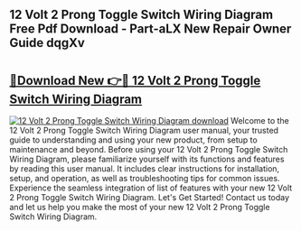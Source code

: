 ## 12 Volt 2 Prong Toggle Switch Wiring Diagram Free Pdf Download - Part-aLX New Repair Owner Guide dqgXv

# <h2><a href="http://dfpwuks.blite.top/?on=12+Volt+2+Prong+Toggle+Switch+Wiring+Diagram">🔗Download New 👉🔴 12 Volt 2 Prong Toggle Switch Wiring Diagram</a></h2>

[![12 Volt 2 Prong Toggle Switch Wiring Diagram download](https://i.imgur.com/lujVjoI.png)](http://dfpwuks.blite.top/?on=12+Volt+2+Prong+Toggle+Switch+Wiring+Diagram)
Welcome to the 12 Volt 2 Prong Toggle Switch Wiring Diagram user manual, your trusted guide to understanding and using your new product, from setup to maintenance and beyond. Before using your 12 Volt 2 Prong Toggle Switch Wiring Diagram, please familiarize yourself with its functions and features by reading this user manual. It includes clear instructions for installation, setup, and operation, as well as troubleshooting tips for common issues. Experience the seamless integration of list of features with your new 12 Volt 2 Prong Toggle Switch Wiring Diagram. Let's Get Started! Contact us today and let us help you make the most of your new 12 Volt 2 Prong Toggle Switch Wiring Diagram.
